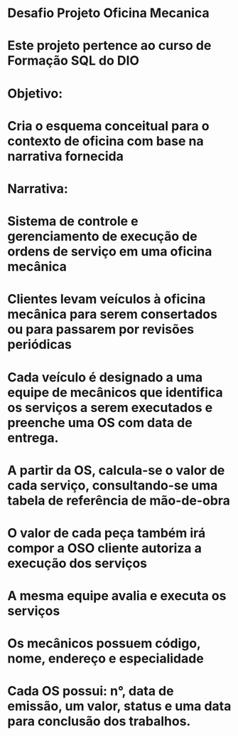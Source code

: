 # Desafio Projeto Oficina Mecanica
# Este projeto pertence ao curso de Formação SQL do DIO
# Objetivo:
# Cria o esquema conceitual para o contexto de oficina com base na narrativa fornecida

# Narrativa:
# Sistema de controle e gerenciamento de execução de ordens de serviço em uma oficina mecânica
# Clientes levam veículos à oficina mecânica para serem consertados ou para passarem por revisões  periódicas
# Cada veículo é designado a uma equipe de mecânicos que identifica os serviços a serem executados e preenche uma OS com data de entrega.
# A partir da OS, calcula-se o valor de cada serviço, consultando-se uma tabela de referência de mão-de-obra
# O valor de cada peça também irá compor a OSO cliente autoriza a execução dos serviços
# A mesma equipe avalia e executa os serviços
# Os mecânicos possuem código, nome, endereço e especialidade
# Cada OS possui: n°, data de emissão, um valor, status e uma data para conclusão dos trabalhos.
